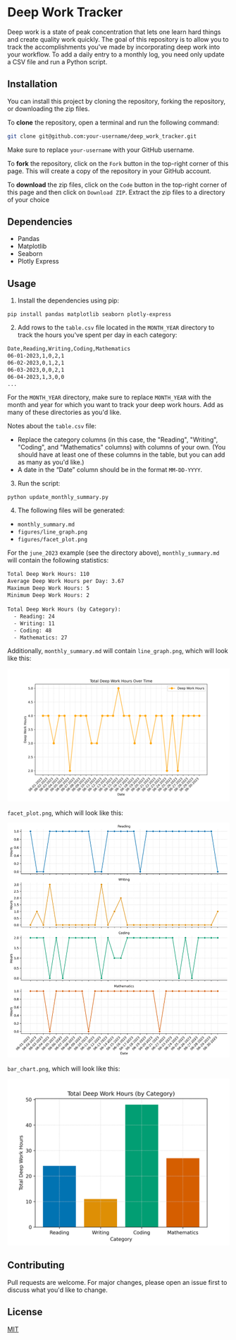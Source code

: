 # Deep Work Tracker

Deep work is a state of peak concentration that lets one learn hard things and create quality work quickly. The goal of this repository is to allow you to track the accomplishments you've made by incorporating deep work into your workflow. To add a daily entry to a monthly log, you need only update a CSV file and run a Python script.

## Installation

You can install this project by cloning the repository, forking the repository, or downloading the zip files.

To **clone** the repository, open a terminal and run the following command:

```sh
git clone git@github.com:your-username/deep_work_tracker.git
```

Make sure to replace `your-username` with your GitHub username.

To **fork** the repository, click on the `Fork` button in the top-right corner of this page. This will create a copy of the repository in your GitHub account.

To **download** the zip files, click on the `Code` button in the top-right corner of this page and then click on `Download ZIP`. Extract the zip files to a directory of your choice

## Dependencies

- Pandas
- Matplotlib
- Seaborn 
- Plotly Express

## Usage

1. Install the dependencies using pip:

```
pip install pandas matplotlib seaborn plotly-express
```

2. Add rows to the `table.csv` file located in the `MONTH_YEAR` directory to track the hours you've spent per day in each category:

```
Date,Reading,Writing,Coding,Mathematics
06-01-2023,1,0,2,1
06-02-2023,0,1,2,1
06-03-2023,0,0,2,1
06-04-2023,1,3,0,0
...
```

For the `MONTH_YEAR` directory, make sure to replace `MONTH_YEAR` with the month and year for which you want to track your deep work hours. Add as many of these directories as you'd like. 

Notes about the `table.csv` file:
- Replace the category columns (in this case, the "Reading", "Writing", "Coding", and "Mathematics" columns) with columns of your own. (You should have at least one of these columns in the table, but you can add as many as you'd like.)
- A date in the “Date” column should be in the format `MM-DD-YYYY`. 

3. Run the script:

```
python update_monthly_summary.py
```

4. The following files will be generated:

- `monthly_summary.md`
- `figures/line_graph.png`
- `figures/facet_plot.png`

For the `june_2023` example (see the directory above), `monthly_summary.md` will contain the following statistics:

```
Total Deep Work Hours: 110 
Average Deep Work Hours per Day: 3.67 
Maximum Deep Work Hours: 5 
Minimum Deep Work Hours: 2 

Total Deep Work Hours (by Category):
  - Reading: 24
  - Writing: 11
  - Coding: 48
  - Mathematics: 27
```

Additionally, `monthly_summary.md` will contain `line_graph.png`, which will look like this:

![Line Graph](june_2023/figures/line_graph.png)

`facet_plot.png`, which will look like this:

![Facet Plot](june_2023/figures/facet_plot.png)

`bar_chart.png`, which will look like this:

![Bar Chart](june_2023/figures/bar_chart.png)

## Contributing

Pull requests are welcome. For major changes, please open an issue first to discuss what you'd like to change.

## License

[MIT](https://choosealicense.com/licenses/mit/)